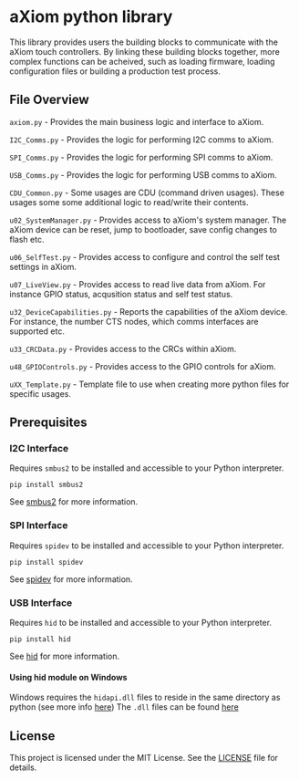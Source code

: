# aXiom python library

This library provides users the building blocks to communicate with the aXiom touch controllers. By linking these building blocks together, more complex functions can be acheived, such as loading firmware, loading configuration files or building a production test process.

## File Overview

`axiom.py` - Provides the main business logic and interface to aXiom.

`I2C_Comms.py` - Provides the logic for performing I2C comms to aXiom.

`SPI_Comms.py` - Provides the logic for performing SPI comms to aXiom.

`USB_Comms.py` - Provides the logic for performing USB comms to aXiom.

`CDU_Common.py` - Some usages are CDU (command driven usages). These usages some some additional logic to read/write their contents.

`u02_SystemManager.py` - Provides access to aXiom's system manager. The aXiom device can be reset, jump to bootloader, save config changes to flash etc.

`u06_SelfTest.py` - Provides access to configure and control the self test settings in aXiom.

`u07_LiveView.py` - Provides access to read live data from aXiom. For instance GPIO status, acqusition status and self test status.

`u32_DeviceCapabilities.py` - Reports the capabilities of the aXiom device. For instance, the number CTS nodes, which comms interfaces are supported etc.

`u33_CRCData.py` - Provides access to the CRCs within aXiom.

`u48_GPIOControls.py` - Provides access to the GPIO controls for aXiom.

`uXX_Template.py` - Template file to use when creating more python files for specific usages.

## Prerequisites

### I2C Interface

Requires `smbus2` to be installed and accessible to your Python interpreter.

```console
pip install smbus2
```

See [smbus2](https://pypi.org/project/smbus2/) for more information.


### SPI Interface

Requires `spidev` to be installed and accessible to your Python interpreter.

```console
pip install spidev
```

See [spidev](https://pypi.org/project/spidev/) for more information.

### USB Interface

Requires `hid` to be installed and accessible to your Python interpreter.

```console
pip install hid
```

See [hid](https://pypi.org/project/hid/) for more information.

#### Using hid module on Windows

Windows requires the `hidapi.dll` files to reside in the same directory as python (see more info [here](https://github.com/abcminiuser/python-elgato-streamdeck/issues/56))
The `.dll` files can be found [here](https://github.com/libusb/hidapi/releases)

## License

This project is licensed under the MIT License. See the [LICENSE](LICENSE) file for details.